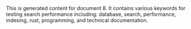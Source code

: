 This is generated content for document 8. It contains various keywords for testing search performance including: database, search, performance, indexing, rust, programming, and technical documentation.